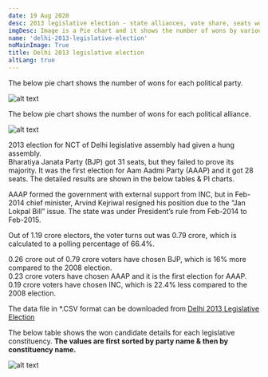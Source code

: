 ```yaml
---
date: 19 Aug 2020
desc: 2013 legislative election - state alliances, vote share, seats won and key events.
imgDesc: Image is a Pie chart and it shows the number of wons by various alliances in the state.
name: 'delhi-2013-legislative-election'
noMainImage: True
title: Delhi 2013 legislative election
altLang: true
---
```


The below pie chart shows the number of wons for each political party.  

<img src="/politics/delhi-2013-legislative-election/dl-2013-election-1.png" alt="alt text" class="blogs_image">

The below pie chart shows the number of wons for each political alliance.  

<img src="/politics/delhi-2013-legislative-election/dl-2013-election-2.png" alt="alt text" class="blogs_image">

2013 election for NCT of Delhi legislative assembly had given a hung assembly.  
Bharatiya Janata Party (BJP) got 31 seats, but they failed to prove its majority. It was the first election for Aam Aadmi Party (AAAP) and it got 28 seats. The detailed results are shown in the below tables & PI charts.  

AAAP formed the government with external support from INC, but in Feb-2014 chief minister, Arvind Kejriwal resigned his position due to the “Jan Lokpal Bill” issue. The state was under President’s rule from Feb-2014 to Feb-2015.  

Out of 1.19 crore electors, the voter turns out was 0.79 crore, which is calculated to a polling percentage of 66.4%.  

0.26 crore out of 0.79 crore voters have chosen BJP, which is 16% more compared to the 2008 election.  
0.23 crore voters have chosen AAAP and it is the first election for AAAP.  
0.19 crore voters have chosen INC, which is 22.4% less compared to the 2008 election.  

The data file in \*.CSV format can be downloaded from [Delhi 2013 Legislative Election](http://thedatatalks.in/datas/politics/delhi-2013-legislative-election.csv)

The below table shows the won candidate details for each legislative constituency.
**The values are first sorted by party name & then by constituency name.**

<img src="/politics/delhi-2013-legislative-election/dl-2013-election-3.png" alt="alt text" class="blogs_image">


<style>

</style>